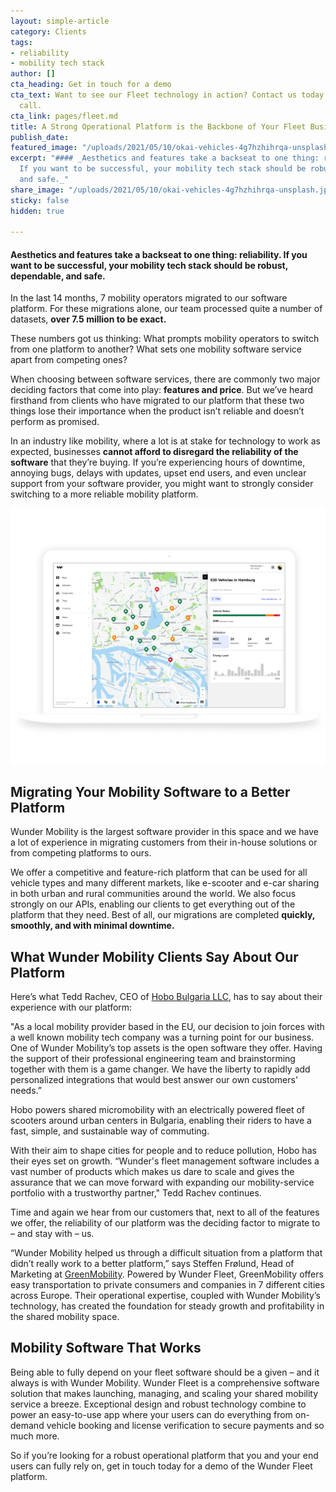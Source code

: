 ```yaml
---
layout: simple-article
category: Clients
tags:
- reliability
- mobility tech stack
author: []
cta_heading: Get in touch for a demo
cta_text: Want to see our Fleet technology in action? Contact us today to set up a
  call.
cta_link: pages/fleet.md
title: A Strong Operational Platform is the Backbone of Your Fleet Business
publish_date: 
featured_image: "/uploads/2021/05/10/okai-vehicles-4g7hzhihrqa-unsplash.jpg"
excerpt: "#### _Aesthetics and features take a backseat to one thing: reliability.
  If you want to be successful, your mobility tech stack should be robust, dependable,
  and safe._"
share_image: "/uploads/2021/05/10/okai-vehicles-4g7hzhihrqa-unsplash.jpg"
sticky: false
hidden: true

---
```

#### Aesthetics and features take a backseat to one thing: reliability. If you want to be successful, your mobility tech stack should be robust, dependable, and safe.

In the last 14 months, 7 mobility operators migrated to our software platform. For these migrations alone, our team processed quite a number of datasets, **over 7.5 million to be exact.**

These numbers got us thinking: What prompts mobility operators to switch from one platform to another? What sets one mobility software service apart from competing ones?

When choosing between software services, there are commonly two major deciding factors that come into play: **features and price**. But we’ve heard firsthand from clients who have migrated to our platform that these two things lose their importance when the product isn’t reliable and doesn’t perform as promised.

In an industry like mobility, where a lot is at stake for technology to work as expected, businesses **cannot afford to disregard the reliability of the software** that they’re buying. If you’re experiencing hours of downtime, annoying bugs, delays with updates, upset end users, and even unclear support from your software provider, you might want to strongly consider switching to a more reliable mobility platform.

![The Wunder Mobility platform is feature-rich and reliable.](/uploads/2021/05/07/mockup_fleet_backend-2x.png)

## Migrating Your Mobility Software to a Better Platform

Wunder Mobility is the largest software provider in this space and we have a lot of experience in migrating customers from their in-house solutions or from competing platforms to ours.

We offer a competitive and feature-rich platform that can be used for all vehicle types and many different markets, like e-scooter and e-car sharing in both urban and rural communities around the world. We also focus strongly on our APIs, enabling our clients to get everything out of the platform that they need. Best of all, our migrations are completed **quickly, smoothly, and with minimal downtime.**

## What Wunder Mobility Clients Say About Our Platform

Here’s what Tedd Rachev, CEO of [Hobo Bulgaria LLC](https://www.hobo.bg/), has to say about their experience with our platform:

"As a local mobility provider based in the EU, our decision to join forces with a well known mobility tech company was a turning point for our business. One of Wunder Mobility’s top assets is the open software they offer. Having the support of their professional engineering team and brainstorming together with them is a game changer. We have the liberty to rapidly add personalized integrations that would best answer our own customers' needs.”

Hobo powers shared micromobility with an electrically powered fleet of scooters around urban centers in Bulgaria, enabling their riders to have a fast, simple, and sustainable way of commuting.

With their aim to shape cities for people and to reduce pollution, Hobo has their eyes set on growth. “Wunder's fleet management software includes a vast number of products which makes us dare to scale and gives the assurance that we can move forward with expanding our mobility-service portfolio with a trustworthy partner," Tedd Rachev continues.

Time and again we hear from our customers that, next to all of the features we offer, the reliability of our platform was the deciding factor to migrate to – and stay with – us.

“Wunder Mobility helped us through a difficult situation from a platform that didn’t really work to a better platform,” says Steffen Frølund, Head of Marketing at [GreenMobility](https://www.greenmobility.com/dk/da/). Powered by Wunder Fleet, GreenMobility offers easy transportation to private consumers and companies in 7 different cities across Europe. Their operational expertise, coupled with Wunder Mobility’s technology, has created the foundation for steady growth and profitability in the shared mobility space.

## Mobility Software That Works

Being able to fully depend on your fleet software should be a given – and it always is with Wunder Mobility. Wunder Fleet is a comprehensive software solution that makes launching, managing, and scaling your shared mobility service a breeze. Exceptional design and robust technology combine to power an easy-to-use app where your users can do everything from on-demand vehicle booking and license verification to secure payments and so much more.

So if you’re looking for a robust operational platform that you and your end users can fully rely on, get in touch today for a demo of the Wunder Fleet platform.